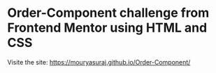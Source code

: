 # Order-Component challenge from Frontend Mentor using HTML and CSS
Visite the site: https://mouryasuraj.github.io/Order-Component/
